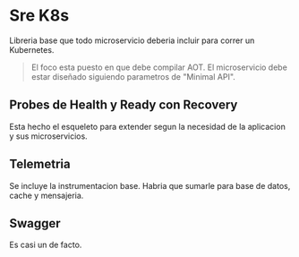 # Sre K8s
Libreria base que todo microservicio deberia incluir para correr un Kubernetes.

> El foco esta puesto en que debe compilar AOT.
> El microservicio debe estar diseñado siguiendo parametros de "Minimal API".

## Probes de Health y Ready con Recovery
Esta hecho el esqueleto para extender segun la necesidad de la aplicacion y sus microservicios.

## Telemetria
Se incluye la instrumentacion base. Habria que sumarle para base de datos, cache y mensajeria.

## Swagger
Es casi un de facto.